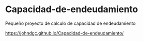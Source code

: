 # Capacidad-de-endeudamiento
Pequeño proyecto de calculo de capacidad de endeudamiento

https://johndgc.github.io/Capacidad-de-endeudamiento/
